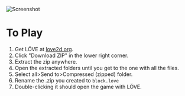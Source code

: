 ![Screenshot](http://i.imgur.com/wMUKwdc.png)
# To Play
1. Get LÖVE at [love2d.org](https://www.love2d.org/).
2. Click "Download ZIP" in the lower right corner.
3. Extract the zip anywhere.
4. Open the extracted folders until you get to the one with all the files.
5. Select all>Send to>Compressed (zipped) folder.
6. Rename the .zip you created to `block.love`
7. Double-clicking it should open the game with LÖVE.
